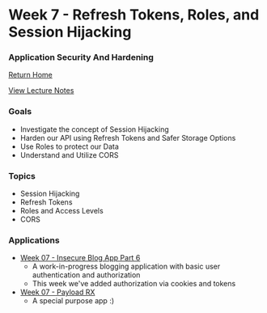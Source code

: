 # Week 7 - Refresh Tokens, Roles, and Session Hijacking
### Application Security And Hardening

[Return Home](../../../../)  

[View Lecture Notes](http://coreyshuman.github.io/GeekwiseApplicationSecurity/LectureNotes/Week-07)  

### Goals
- Investigate the concept of Session Hijacking
- Harden our API using Refresh Tokens and Safer Storage Options
- Use Roles to protect our Data
- Understand and Utilize CORS

### Topics
- Session Hijacking
- Refresh Tokens
- Roles and Access Levels
- CORS

### Applications
- [Week 07 - Insecure Blog App Part 6](../../Applications/Week-07/01-BasicBlogAppPart06)
  - A work-in-progress blogging application with basic user authentication and authorization
  - This week we've added authorization via cookies and tokens
- [Week 07 - Payload RX](../../Applications/Week-07/02-PayloadRx)
  - A special purpose app :)